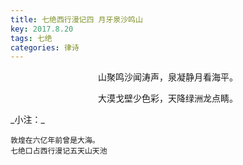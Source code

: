 ```yaml
---
title: 七绝西行漫记四 月牙泉沙鸣山
key: 2017.8.20
tags: 七绝
categories: 律诗
---
```


<p align="center">山聚鸣沙闻涛声，泉凝静月看海平。
</p>
<p align="center">大漠戈壁少色彩，天降绿洲龙点睛。
</p>
_小注：_

```
敦煌在六亿年前曾是大海。
七绝口占西行漫记五天山天池
```